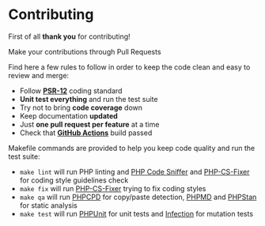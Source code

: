 # Contributing

First of all **thank you** for contributing!

Make your contributions through Pull Requests

Find here a few rules to follow in order to keep the code clean and easy to review and merge:

- Follow **[PSR-12](https://github.com/php-fig/fig-standards/blob/master/accepted/PSR-12-extended-coding-style-guide.md)** coding standard
- **Unit test everything** and run the test suite
- Try not to bring **code coverage** down
- Keep documentation **updated**
- Just **one pull request per feature** at a time
- Check that **[GitHub Actions](https://github.com/juliangut/slim-php-di/actions)** build passed

Makefile commands are provided to help you keep code quality and run the test suite:

- `make lint` will run PHP linting and [PHP Code Sniffer](https://github.com/squizlabs/PHP_CodeSniffer) and [PHP-CS-Fixer](https://github.com/FriendsOfPhp/PHP-CS-Fixer) for coding style guidelines check
- `make fix` will run [PHP-CS-Fixer](https://github.com/FriendsOfPhp/PHP-CS-Fixer) trying to fix coding styles
- `make qa` will run [PHPCPD](https://github.com/sebastianbergmann/phpcpd) for copy/paste detection, [PHPMD](https://github.com/phpmd/phpmd) and [PHPStan](https://github.com/phpstan/phpstan) for static analysis
- `make test` will run [PHPUnit](https://github.com/sebastianbergmann/phpunit) for unit tests and [Infection](https://github.com/infection/infection) for mutation tests
